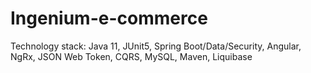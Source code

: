# Ingenium-e-commerce

Technology stack: Java 11, JUnit5, Spring Boot/Data/Security, Angular, NgRx, JSON Web Token, CQRS, MySQL, Maven, Liquibase
